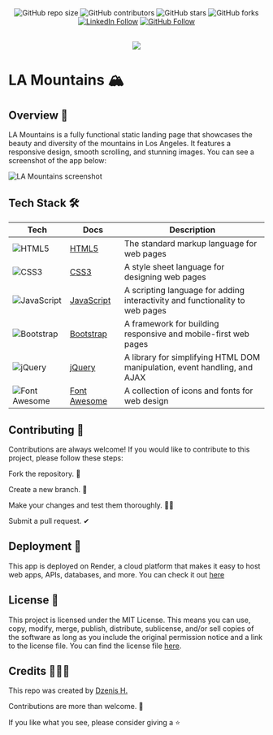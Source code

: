 ##

<div align="center">

![GitHub repo size](https://img.shields.io/github/repo-size/dzenis-h/LA_Mountains)
![GitHub contributors](https://img.shields.io/github/contributors/dzenis-h/LA_Mountains)
![GitHub stars](https://img.shields.io/github/stars/dzenis-h/LA_Mountains?style=social)
![GitHub forks](https://img.shields.io/github/forks/dzenis-h/LA_Mountains?style=social)
[![LinkedIn Follow](https://img.shields.io/badge/-Follow-blue?style=social&logo=linkedin&link=https://www.linkedin.com/in/dzenis-h/)](https://www.linkedin.com/in/dzenis-h/)
[![GitHub Follow](https://img.shields.io/badge/-Follow-black?style=social&logo=github&link=https://github.com/dzenis-h)](https://github.com/dzenis-h)

<br/>

<img src="https://stackoverflow.com/users/flair/8146571.png?theme=dark&showIcon=true&showName=true&showBadges=true&showRep=true&showPosts=true&stackApps=true"/>

</div>

# LA Mountains 🏔️

## Overview 👀

LA Mountains is a fully functional static landing page that showcases the beauty and diversity of the mountains in Los Angeles. It features a responsive design, smooth scrolling, and stunning images. You can see a screenshot of the app below:

![LA Mountains screenshot](https://drive.google.com/uc?export=view&id=1Ce-i4oLiGvhynKi3XOA5IzPsb_-G8Wd0)

## Tech Stack 🛠️

| Tech | Docs | Description |
| ---- | ---- | ----------- |
| ![HTML5](https://img.shields.io/badge/-HTML5-E34F26?style=flat&logo=html5&logoColor=white) | [HTML5](https://developer.mozilla.org/en-US/docs/Web/Guide/HTML/HTML5) | The standard markup language for web pages |
| ![CSS3](https://img.shields.io/badge/-CSS3-1572B6?style=flat&logo=css3&logoColor=white) | [CSS3](https://developer.mozilla.org/en-US/docs/Web/CSS) | A style sheet language for designing web pages |
| ![JavaScript](https://img.shields.io/badge/-JavaScript-F7DF1E?style=flat&logo=javascript&logoColor=black) | [JavaScript](https://developer.mozilla.org/en-US/docs/Web/JavaScript) | A scripting language for adding interactivity and functionality to web pages |
| ![Bootstrap](https://img.shields.io/badge/-Bootstrap-563D7C?style=flat&logo=bootstrap&logoColor=white) | [Bootstrap](https://getbootstrap.com/) | A framework for building responsive and mobile-first web pages |
| ![jQuery](https://img.shields.io/badge/-jQuery-0769AD?style=flat&logo=jquery&logoColor=white) | [jQuery](https://jquery.com/) | A library for simplifying HTML DOM manipulation, event handling, and AJAX |
| ![Font Awesome](https://img.shields.io/badge/-Font%20Awesome-339AF0?style=flat&logo=font-awesome&logoColor=white) | [Font Awesome](https://fontawesome.com/) | A collection of icons and fonts for web design |

## Contributing 🙌

Contributions are always welcome! If you would like to contribute to this project, please follow these steps:

Fork the repository. 🍴

Create a new branch. 🌵

Make your changes and test them thoroughly. 👨‍💻

Submit a pull request. ✔

## Deployment 🚀

This app is deployed on Render, a cloud platform that makes it easy to host web apps, APIs, databases, and more. You can check it out [here]( https://la-mountains.onrender.com)

## License 📑

This project is licensed under the MIT License. This means you can use, copy, modify, merge, publish, distribute, sublicense, and/or sell copies of the software as long as you include the original permission notice and a link to the license file. You can find the license file [here]( https://docs.google.com/document/d/11WK7tVoTFRMcWCuGZQCRWxEsDUEJ_6ArtfV-NjWcBCU/edit?usp=sharing).

## Credits 👨🏻‍💻

This repo was created by [Dzenis H.](https://dzenis.tech)

Contributions are more than welcome. 🫡

If you like what you see, please consider giving a ⭐️

